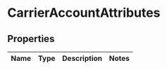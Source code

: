 
# CarrierAccountAttributes

## Properties
Name | Type | Description | Notes
------------ | ------------- | ------------- | -------------



